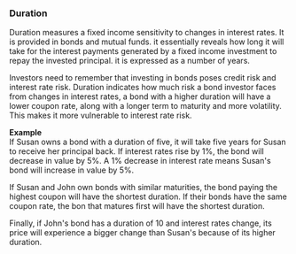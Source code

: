 
### Duration
Duration measures a fixed income sensitivity to changes in interest rates. 
It is provided in bonds and mutual funds. 
it essentially reveals how long it will take for the interest payments 
generated by a fixed income investment to repay the invested principal.
it is expressed as a number of years. 

Investors need to remember that investing in bonds poses credit risk and 
interest rate risk. 
Duration indicates how much risk a bond investor faces from changes in 
interest rates, a bond with a higher duration will have a lower coupon rate, 
along with a longer term to maturity and more volatility. 
This makes it more vulnerable to interest rate risk. 

**Example**     
If Susan owns a bond with a duration of five, it will take five years for Susan
to receive her principal back. 
If interest rates rise by 1%, the bond will decrease in value by 5%. 
A 1% decrease in interest rate means Susan's bond will increase in value by 5%. 

If Susan and John own bonds with similar maturities, the bond paying the
highest coupon will have the shortest duration. If their bonds have the same
coupon rate, the bon that matures first will have the shortest duration.

Finally, if John's bond has a duration of 10 and interest rates change, 
its price will experience a bigger change than Susan's because of its 
higher duration.

